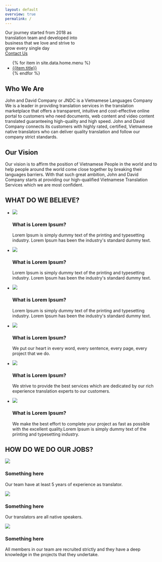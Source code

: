 ```yaml
---
layout: default
overview: true
permalink: /
---
```


<section id="introduce">
    <div class="jumbotron">
        <div class="container">
            <div class="banner_text">
                <div class="heading">
                    Our journey started from 2018 as <br>
                    translation team and developed into <br>
                    business that we love and strive to <br>
                    grow every single day
                </div>
                <a href="#" class="btn btn-default" role="button">Contact Us</a>
            </div>
            <div class="banner_bottom_panel hidden-xs hidden-sm hidden-md">
                <ul class="panel_list">
                    {% for item in site.data.home.menu %}
                        <li>
                            <a class="smooth_scroll" href="{{item.link}}">{{item.title}}</a>
                        </li>
                    {% endfor %}
                </ul>
            </div>
        </div>
    </div>
</section>

<!-- OVERVIEW Container -->
<section id="overview">
    <div class="container text-center">
        <h2 class="title">Who We Are</h2>
        <p class="content">John and David Company or JNDC is a Vietnamese Languages Company We is a leader in providing translation services in the translation marketplace that offers a transparent, intuitive and cost-effective online portal to customers who need documents, web content and video content translated guaranteeing high-quality and high speed. John and David Company connects its customers with highly rated, certified, Vietnamese native translators who can deliver quality translation and follow our company strict standards.</p>
    </div>
</section>

<!-- VISION Container -->
<section id="vision">
    <div class="container text-center">
        <h2 class="title">Our Vision</h2>
        <p class="content">Our vision is to affirm the position of Vietnamese People in the world and to help people around the world come close together by breaking their languages barriers. With that such great ambition, John and David Company starts at providing our high-qualified Vietnamese Translation Services which we are most confident.
        </p>
    </div>
</section>

<!-- What Do We Believe -->
<section id="belief">
    <div class="container-fluid">
        <div class="row">
            <div class="col-md-5 text-center side_title">
                <h1>WHAT DO WE BELIEVE?</h1>
            </div>
            <div class="col-md-7 side_description">
                <ul>
                    <li>
                        <div class="row media_rect">
                            <div class="col-sm-1 text-center media_icon">
                                <img src="/img/recommended.png">
                            </div>
                            <div class="col-sm-1"></div>
                            <div class="col-sm-10 media_text">
                                <h3>What is Lorem Ipsum?</h3>
                                <p>Lorem Ipsum is simply dummy text of the printing and typesetting industry. Lorem Ipsum has been the industry's standard dummy text.</p>
                            </div>
                        </div>
                    </li>
                    <li>
                        <div class="row media_rect">
                            <div class="col-sm-1 text-center media_icon">
                                <img src="/img/recommended.png">
                            </div>
                            <div class="col-sm-1"></div>
                            <div class="col-sm-10 media_text">
                                <h3>What is Lorem Ipsum?</h3>
                                <p>Lorem Ipsum is simply dummy text of the printing and typesetting industry. Lorem Ipsum has been the industry's standard dummy text.</p>
                            </div>
                        </div>
                    </li>
                    <li>
                        <div class="row media_rect">
                            <div class="col-sm-1 text-center media_icon">
                                <img src="/img/recommended.png">
                            </div>
                            <div class="col-sm-1"></div>
                            <div class="col-sm-10 media_text">
                                <h3>What is Lorem Ipsum?</h3>
                                <p>Lorem Ipsum is simply dummy text of the printing and typesetting industry. Lorem Ipsum has been the industry's standard dummy text.</p>
                            </div>
                        </div>
                    </li>
                </ul>
            </div>
        </div>
    </div>
</section>

<!-- How Do We Do Our Jobs -->
<section id="jobs" class="media_box">
    <div class="container-fluid">
        <div class="row">
            <div class="col-md-7 side_description">
                <ul>
                    <li>
                        <div class="row media_rect">
                            <div class="col-sm-1 text-center media_icon">
                                <img src="/img/recommended.png">
                            </div>
                            <div class="col-sm-1"></div>
                            <div class="col-sm-10 media_text">
                                <h3>What is Lorem Ipsum?</h3>
                                <p>We put our heart in every word, every sentence, every page, every project that we do.</p>
                            </div>
                        </div>
                    </li>
                    <li>
                        <div class="row media_rect">
                            <div class="col-sm-1 text-center media_icon">
                                <img src="/img/recommended.png">
                            </div>
                            <div class="col-sm-1"></div>
                            <div class="col-sm-10 media_text">
                                <h3>What is Lorem Ipsum?</h3>
                                <p>We strive to provide the best services which are dedicated by our rich experience translation experts to our customers.</p>
                            </div>
                        </div>
                    </li>
                    <li>
                        <div class="row media_rect">
                            <div class="col-sm-1 text-center media_icon">
                                <img src="/img/recommended.png">
                            </div>
                            <div class="col-sm-1"></div>
                            <div class="col-sm-10 media_text">
                                <h3>What is Lorem Ipsum?</h3>
                                <p>We make the best effort to complete your project as fast as possible with the excellent quality.Lorem Ipsum is simply dummy text of the printing and typesetting industry.</p>
                            </div>
                        </div>                        
                    </li>
                </ul>
            </div>
            <div class="col-md-5 side_title text-center">
                <h1>HOW DO WE DO OUR JOBS?</h1>
            </div>
        </div>
    </div>
</section>

<section id="team">
    <div class="container text-center">
        <div class="row">
            <div class="col-sm-4">
                <img src="/img/recommended.png">
                <h3>Something here</h3>
                <p>Our team have at least 5 years of experience as translator.</p>
            </div>
            <div class="col-sm-4">
                <img src="/img/recommended.png">
                <h3>Something here</h3>
                <p>Our translators are all native speakers.</p>
            </div>
            <div class="col-sm-4">
                <img src="/img/recommended.png">
                <h3>Something here</h3>
                <p>All members in our team are recruited strictly and they have a deep knowledge in the projects that they undertake.</p>
            </div>
        </div>
    </div>
</section>